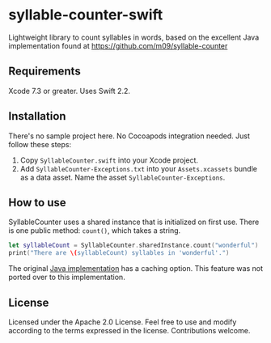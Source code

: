 # syllable-counter-swift
Lightweight library to count syllables in words, based on the excellent Java implementation found at https://github.com/m09/syllable-counter

## Requirements
Xcode 7.3 or greater. Uses Swift 2.2.

## Installation
There's no sample project here. No Cocoapods integration needed. Just follow these steps:
 1. Copy `SyllableCounter.swift` into your Xcode project.
 2. Add `SyllableCounter-Exceptions.txt` into your `Assets.xcassets` bundle as a data asset. Name the asset `SyllableCounter-Exceptions`.

## How to use
SyllableCounter uses a shared instance that is initialized on first use.
There is one public method: `count()`, which takes a string.
```swift
let syllableCount = SyllableCounter.sharedInstance.count("wonderful")
print("There are \(syllableCount) syllables in 'wonderful'.")
```
The original [Java implementation](https://github.com/m09/syllable-counter) has a caching option. This feature was not ported over to this implementation.

## License
Licensed under the Apache 2.0 License. Feel free to use and modify according to the terms expressed in the license. Contributions welcome.
